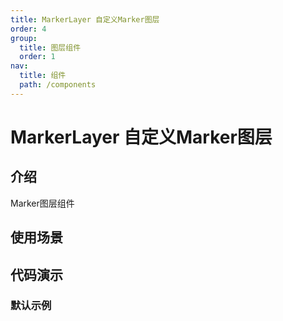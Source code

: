 ```yaml
---
title: MarkerLayer 自定义Marker图层
order: 4
group:
  title: 图层组件
  order: 1
nav:
  title: 组件
  path: /components
---
```


# MarkerLayer 自定义Marker图层

## 介绍

Marker图层组件

## 使用场景

## 代码演示

### 默认示例

<code src="./demos/default.tsx"></code>
